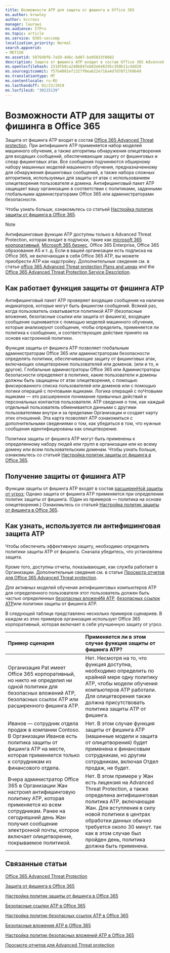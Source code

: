 ```yaml
---
title: Возможности ATP для защиты от фишинга в Office 365
ms.author: krowley
author: kccross
manager: laurawi
ms.audience: ITPro
ms.topic: article
ms.service: O365-seccomp
localization_priority: Normal
search.appverid:
- MET150
ms.assetid: 5076d0f6-7a59-4d6c-bd07-ba95033f0682
description: Защита от фишинга ATP входит в состав Office 365 Advanced Threat protection. При антифишинге ATP применяется набор моделей машинного обучения, а также алгоритмы обнаружения олицетворения для входящих сообщений, обеспечивающие защиту от фишинговых и спеар фишинговых атак. Все сообщения подчиняются обширному набору машинных моделей машинного обучения, предназначенному для обнаружения фишинговых сообщений, а также набора сложных алгоритмов, используемых для защиты от атак с использованием олицетворения пользователя и домена.
ms.openlocfilehash: 1510fb0ca248b847eb02e648295c350b11c4dd28
ms.sourcegitcommit: f57b4001ef1327f0ea622e716a4d7d78f1769b49
ms.translationtype: MT
ms.contentlocale: ru-RU
ms.lasthandoff: 02/23/2019
ms.locfileid: "30215139"
---
```

# <a name="atp-anti-phishing-capabilities-in-office-365"></a>Возможности ATP для защиты от фишинга в Office 365

Защита от фишинга ATP входит в состав [Office 365 Advanced Threat protection](office-365-atp.md). При антифишинге ATP применяется набор моделей машинного обучения, а также алгоритмы обнаружения олицетворения для входящих сообщений, обеспечивающие защиту от фишинговых и спеар фишинговых атак. Все сообщения подчиняются обширному набору машинных моделей машинного обучения, предназначенному для обнаружения фишинговых сообщений, а также набора сложных алгоритмов, используемых для защиты от атак с использованием олицетворения пользователя и домена. Антифишинговый пакет ATP защищает вашу организацию в соответствии с политиками, заданными глобальными администраторами Office 365 или администраторами безопасности.
  
Чтобы узнать больше, ознакомьтесь со статьей [Настройка политик защиты от фишинга в Office 365](set-up-anti-phishing-policies.md).
  
> [!NOTE]
> Антифишинговые функции ATP доступны только в Advanced Threat Protection, которая входит в подписки, такие как [microsoft 365 корпоративный](https://www.microsoft.com/microsoft-365/enterprise/home), [Microsoft 365 бизнес](https://www.microsoft.com/microsoft-365/business), Office 365 Enterprise, Office 365 образование A5 и т. д. Если в вашей организации есть подписка на Office 365, не включающая в себя Office 365 ATP, вы можете приобрести ATP как надстройку. Дополнительные сведения см. в статье [office 365 Advanced Threat protection Plans and ценах](https://products.office.com/exchange/advance-threat-protection) and the [Office 365 Advanced Threat Protection Service Description](https://docs.microsoft.com/office365/servicedescriptions/office-365-advanced-threat-protection-service-description).

## <a name="how-atp-anti-phishing-works"></a>Как работает функция защиты от фишинга ATP

Антифишинговый пакет ATP проверяет входящие сообщения на наличие индикаторов, которые могут быть фишингом сообщений. Всякий раз, когда пользователь охватывается политикой ATP (безопасные вложения, безопасные ссылки или защита от фишинга), входящее сообщение оценивается с помощью моделей машинного обучения, которые анализируют сообщение, чтобы определить, применяется ли политика к сообщению, и соответствующее действие принято на основе настроенной политики.
  
Функция защиты от фишинга ATP позволяет глобальным администраторам Office 365 или администраторам безопасности определять политики, обеспечивающие защиту от фишинговых атак, включающих олицетворение пользователей или доменов. (или и то, и другое). Глобальные администраторы Office 365 или Администраторы безопасности определяют в политике, какие пользователи и домены должны быть защищены от атак олицетворения, с помощью фиксированного списка пользователей или доменов или с помощью логики операций с почтовыми ящиками. Логика операций с поЧтовыми ящиками — это расширенное понимание привычных действий и персональных контактов пользователя. ATP сведения о том, как каждый отдельный пользователь обменивается данными с другими пользователями внутри и за пределами Организации и создает карту этих отношений. Эта карта позволяет ATP ознакомиться с дополнительными сведениями о том, как убедиться в том, что нужные сообщения идентифицированы как олицетворение.
  
Политики защиты от фишинга ATP могут быть применены к определенному набору людей или групп в организации или ко всему домену или всем пользовательским доменам. Чтобы узнать больше, ознакомьтесь со статьей [Настройка политик защиты от фишинга в Office 365](set-up-anti-phishing-policies.md).
  
## <a name="how-to-get-atp-anti-phishing"></a>Получение защиты от фишинга ATP

Функции защиты от фишинга ATP входят в состав [расширенНой защиты от угроз](office-365-atp.md); Однако защита от фишинга ATP применяется при определении политик защиты от фишинга. (Один из примеров — политика на основе олицетворения.) Ознакомьтесь со статьей [Настройка политик защиты от фишинга в Office 365](set-up-anti-phishing-policies.md).
  
## <a name="how-to-know-if-atp-anti-phishing-is-in-place"></a>Как узнать, используется ли антифишинговая защита ATP

Чтобы обеспечить эффективную защиту, необходимо определить политики защиты ATP от фишинга. Сначала убедитесь, что установлена защита.

Кроме того, доступны отчеты, показывающие, как служба работает в Организации. Дополнительные сведения см. в статье [Просмотр отчетов для Office 365 Advanced Threat protection](view-reports-for-atp.md).

Для активных моделей обучения антифишинговых компьютеров ATP для определенного пользователя этот пользователь должен быть частью определенных [безопасных вложенИй ATP](atp-safe-attachments.md), [безопасных ссылок ATP](atp-safe-links.md)или политики защиты от фишинга ATP. 

В следующей таблице представлено несколько примеров сценариев. В каждом из этих примеров организация использует Office 365 корпоративный, которая включает в себя улучшенную защиту от угроз.
  
|**Пример сценария**|**Применяется ли в этом случае функция защиты от фишинга ATP?**|
|:-----|:-----|
|Организация Pat имеет Office 365 корпоративный, но никто не определил ни одной политики для безопасных вложений ATP, безопасных ссылок ATP или расширенного фишинга ATP.|Нет. Несмотря на то, что функция доступна, необходимо определить по крайней мере одну политику ATP, чтобы модели обучения компьютеров ATP работали. Для олицетворения также должна присутствовать политика защиты ATP от фишинга.|
|Иванов — сотрудник отдела продаж в компании Contoso. В Организации Иванов есть политика защиты от фишинга ATP на месте, которая применяется только к сотрудникам из финансового отдела.|Нет. В этом случае функция защиты от фишинга ATP (машинные модели и защита от олицетворения) будет применена к финансовым сотрудникам, но другим сотрудникам, включая Отдел продаж, не будет.|
|Вчера администратор Office 365 в Организации Жан настроил антифишинговую политику ATP, которая применяется ко всем сотрудникам. Ранее на сегодняшний день Жан получил сообщение электронной почты, которое включает олицетворение, покрываемое политикой.|Нет. В этом примере у Жан есть лицензия на Advanced Threat Protection, а также определена антифишинговая политика ATP, включающая Жан. Для вступления в силу новой политики в центрах обработки данных обычно требуется около 30 минут. так как в этом случае был пройден день, политика должна быть применена.|

## <a name="related-topics"></a>Связанные статьи

[Office 365 Advanced Threat Protection](office-365-atp.md)
  
[Защита от фишинга в Office 365](anti-phishing-protection.md)
  
[Настройка политик защиты от фишинга в Office 365](set-up-anti-phishing-policies.md)
  
[Безопасные ссылки ATP в Office 365](atp-safe-links.md)
  
[Настройка политик безопасных ссылок ATP в Office 365](set-up-atp-safe-links-policies.md)
  
[Безопасные вложения ATP в Office 365](atp-safe-attachments.md)
  
[Настройка политик безопасных вложений ATP в Office 365](set-up-atp-safe-attachments-policies.md)
  
[Просмотр отчетов для Advanced Threat protection](view-reports-for-atp.md)
